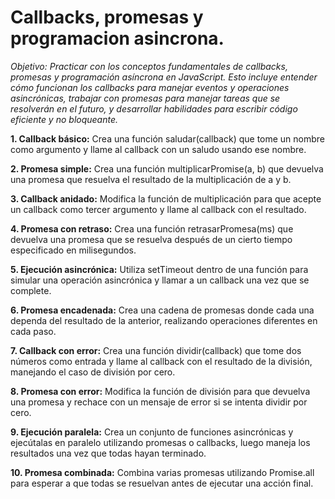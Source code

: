# Callbacks, promesas y programacion asincrona.

*Objetivo: Practicar con los conceptos fundamentales de callbacks, promesas y programación asíncrona en JavaScript. Esto incluye entender cómo funcionan los callbacks para manejar eventos y operaciones 
asincrónicas, trabajar con promesas para manejar tareas que se resolverán en el futuro, y desarrollar 
habilidades para escribir código eficiente y no bloqueante.*

**1. Callback básico:**
Crea una función saludar(callback) que tome un nombre como argumento y llame al callback con un saludo 
usando ese nombre.

**2. Promesa simple:**
Crea una función multiplicarPromise(a, b) que devuelva una promesa que resuelva el resultado de la 
multiplicación de a y b.

**3. Callback anidado:**
Modifica la función de multiplicación para que acepte un callback como tercer argumento y llame al callback con el resultado.

**4. Promesa con retraso:**
Crea una función retrasarPromesa(ms) que devuelva una promesa que se resuelva después de un cierto tiempo especificado en milisegundos.

**5. Ejecución asincrónica:**
Utiliza setTimeout dentro de una función para simular una operación asincrónica y llamar a un callback una vez que se complete.

**6. Promesa encadenada:**
Crea una cadena de promesas donde cada una dependa del resultado de la anterior, realizando operaciones 
diferentes en cada paso.

**7. Callback con error:**
Crea una función dividir(callback) que tome dos números como entrada y llame al callback con el resultado de la división, manejando el caso de división por cero.

**8. Promesa con error:**
Modifica la función de división para que devuelva una promesa y rechace con un mensaje de error si se intenta dividir por cero.

**9. Ejecución paralela:**
Crea un conjunto de funciones asincrónicas y ejecútalas en paralelo utilizando promesas o callbacks, luego maneja los resultados una vez que todas hayan terminado.


**10. Promesa combinada:**
Combina varias promesas utilizando Promise.all para esperar a que todas se resuelvan antes de ejecutar una acción final.